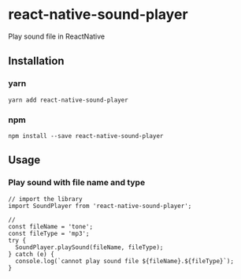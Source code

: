 # react-native-sound-player
Play sound file in ReactNative

## Installation

### yarn

    yarn add react-native-sound-player

### npm

    npm install --save react-native-sound-player

## Usage

### Play sound with file name and type

    // import the library
    import SoundPlayer from 'react-native-sound-player';

    //
    const fileName = 'tone';
    const fileType = 'mp3';
    try {
      SoundPlayer.playSound(fileName, fileType);
    } catch (e) {
      console.log(`cannot play sound file ${fileName}.${fileType}`);
    }
